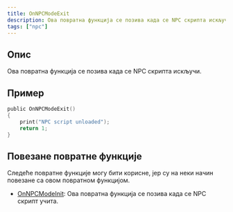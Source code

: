 ```yaml
---
title: OnNPCModeExit
description: Ова повратна функција се позива када се NPC скрипта искључи.
tags: ["npc"]
---
```


## Опис

Ова повратна функција се позива када се NPC скрипта искључи.


## Пример

```c
public OnNPCModeExit()
{
    print("NPC script unloaded");
    return 1;
}
```


## Повезане повратне функције

Следеће повратне функције могу бити корисне, јер су на неки начин повезане са овом повратном функцијом.

- [OnNPCModeInit](OnNPCModeInit): Ова повратна функција се позива када се NPC скрипт учита.
